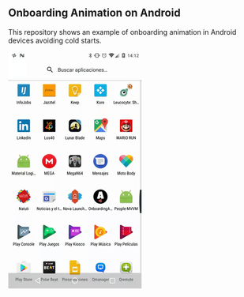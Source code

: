 ## Onboarding Animation on Android

This repository shows an example of onboarding animation in Android devices avoiding cold starts.


![](https://github.com/albertoeg88/OnboardingAnimated/blob/master/app/src/main/res/example.gif?raw=true)
